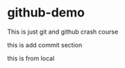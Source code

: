 # github-demo

This is just git and github crash course

this is add commit section

this is from local
